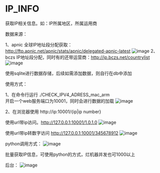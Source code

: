 # IP_INFO
获取IP相关信息。如：IP所属地区，所属运用商

数据来源：

1、apnic 全球IP地址段分配获取： http://ftp.apnic.net/apnic/stats/apnic/delegated-apnic-latest
![image](https://user-images.githubusercontent.com/97394404/156863920-1425ae1b-a7e0-4e1c-bb1b-15c2ba9f6f57.png)
2、bczs IP地址段分配，同时有的还带运营商：http://ip.bczs.net/countrylist
![image](https://user-images.githubusercontent.com/97394404/156864007-596a204b-0cb5-4919-b672-4d8a37406ee7.png)

使用sqlite进行数据存储，后续如需添加数据，则自行在db中添加

使用方式：

1、在命令行运行 ./CHECK_IPV4_ADRESS_mac_arm  
开启一个web服务端口为10001，同时会进行数据的加载
![image](https://user-images.githubusercontent.com/97394404/156863634-ca23679a-4022-40a7-a56b-46b86297f3c5.png)

2、在浏览器使用  http://ip:10001/{ip|ip number}

使用url带ip访问。http://127.0.0.1:10001/1.0.1.0
![image](https://user-images.githubusercontent.com/97394404/156864110-056c9db6-fdc5-4d5c-96aa-33f7bc738d1d.png)

使用url带ip转数字访问 http://127.0.0.1:10001/345678912
![image](https://user-images.githubusercontent.com/97394404/156864166-2599faa0-b6a2-44ab-9023-cd1fa7e8ea35.png)

python调用方式：
![image](https://user-images.githubusercontent.com/97394404/156864400-75c7824b-0ef3-4c4f-a320-38cc1644354f.png)

批量获取IP信息，可使用python的方式，烂机器并发也可1000以上

后台：
![image](https://user-images.githubusercontent.com/97394404/156864221-4524bde6-2340-46a7-aa3f-9d5ecef70432.png)
